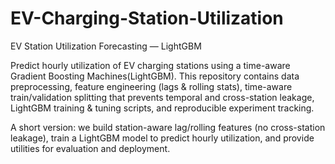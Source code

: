 # EV-Charging-Station-Utilization
EV Station Utilization Forecasting — LightGBM

Predict hourly utilization of EV charging stations using a time-aware Gradient Boosting Machines(LightGBM). This repository contains data preprocessing, feature engineering (lags & rolling stats), time-aware train/validation splitting that prevents temporal and cross-station leakage, LightGBM training & tuning scripts, and reproducible experiment tracking.

A short version: we build station-aware lag/rolling features (no cross-station leakage), train a LightGBM model to predict hourly utilization, and provide utilities for evaluation and deployment.

